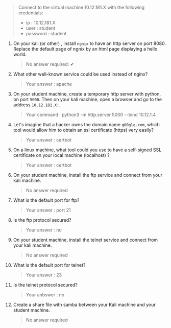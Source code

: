 > Connect to the virtual machine 10.12.181.X with the following credentials:  
> * ip : 10.12.181.X  
> * user : student  
> * password : student  

1.  On your kali (or other) , install ``ngnix`` to have an http server on port 8080. Replace the default page of ngnix by an html page displaying a hello world.
    > No answer required: ✔

1. What other well-known service could be used instead of nginx? 
    > Your answer : apache

1. On your student machine, create a temporary http server with python, on port ``5000``. Then on your kali machine, open a browser and go to the address ``10.12.181.X:``.
    > Your command : python3 -m http.server 5000 --bind 10.12.1.4

1. Let's imagine that a hacker owns the domain name ``g00gle.com``, which tool would allow him to obtain an ssl certificate (https) very easily?
    > Your answer : certbot

1. On a linux machine, what tool could you use to have a self-signed SSL certificate on your local machine (localhost) ? 
    > Your answer : certbot

1. On your student machine, install the ftp service and connect from your kali machine.
    > No answer required

1. What is the default port for ftp? 
    > Your answer : port 21

1. Is the ftp protocol secured?
    > Your answer : no

1. On your student machine, install the telnet service and connect from your kali machine.
    > No answer required

1. What is the default port for telnet? 
    > Your answer : 23

1. Is the telnet protocol secured?
    > Your anbswer : no
    
1. Create a share file with samba between your Kali machine and your student machine.
    > No answer required







